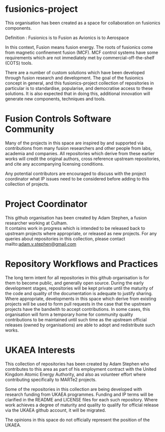 # fusionics-project

This organisation has been created as a space for collaboration on fusionics components.

Definition : Fusionics is to Fusion as Avionics is to Aerospace

In this context, Fusion means fusion energy.  The roots of fusionics come from magnetic confinement fusion (MCF).
MCF control systems have some requirements which are not immediately met by commercial-off-the-shelf (COTS) tools.

There are a number of custom solutions which have been developed through fusion research and development.
The goal of the fusionics concept in general, and this fusionics-project collection of repositories in 
particular is to standardise, popularise, and democratise access to these solutions.  It is also expected
that in doing this, additional innovation will generate new components, techniques and tools.

# Fusion Controls Software Community

Many of the projects in this space are inspired by and supported via contributions from many fusion researchers
and other people from labs, academia and companies.  All repositories which derive from these earlier works will
credit the original authors, cross reference upstream repositories, and cite any accompanying licensing conditions.

Any potential contributors are encouraged to discuss with the project coordinator what IP issues need to be considered
before adding to this collection of projects.

# Project Coordinator

This github organisation has been created by Adam Stephen, a fusion researcher working at Culham.  
It contains work in progress which is intended to be released back to upstream projects 
where appropriate, or released as new projects. For any queries about repositories in this
collection, please contact mailto:adam.v.stephen@gmail.com

# Repository Workflows and Practices

The long term intent for all repositories in this github organisation is for them to become public, and generally
open source.  During the early development stages, repositories will be kept private until the maturity of the 
code and quality of the documentation is adequate to justify sharing.  Where appropriate, developments in this
space which derive from existing projects will be used to form pull requests in the case that the upstream
projects have the bandwith to accept contributions.  In some cases, this organisation will form a temporary
home for community quality contributions to be maintained until such time as the upstream official releases
(owned by organisations) are able to adopt and redistribute such works.

# UKAEA Interests

This collection of repositories has been created by Adam Stephen who contributes to this area
as part of his employment contract with the United Kingdom Atomic Energy Authority, and also
as volunteer effort where contributing specifically to MARTe2 projects.

Some of the repositories in this collection are being developed with research funding from
UKAEA programmes.  Funding and IP terms will be clarified in the README and LICENSE files for
each such repository.  Where work achieves a degree of maturity and quality to qualify for
official release via the UKAEA github account, it will be migrated.

The opinions in this space do not officially represent the position of the UKAEA.  

